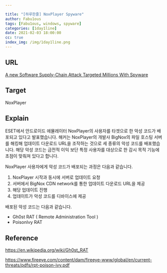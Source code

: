 ```yaml
---

title: "[하루한줄] NoxPlayer Spyware"
author: Fabu1ous
tags: [Fabu1ous, windows, spyware]
categories: [1day1line]
date: 2021-02-03 18:00:00
cc: true
index_img: /img/1day1line.png
---
```




## URL

[A new Software Supply-Chain Attack Targeted Millions With Spyware](https://thehackernews.com/2021/02/a-new-software-supplychain-attack.html?utm_source=feedburner&utm_medium=feed&utm_campaign=Feed%3A+TheHackersNews+%28The+Hackers+News+-+Cyber+Security+Blog%29)



## Target

NoxPlayer



## Explain

ESET에서 안드로이드 에뮬레이터 NoxPlayer의 사용자를 타겟으로 한 악성 코드가 배포되고 있다고 발표했습니다. 해커는 NoxPlayer의 개발사 BigNox의 파일 호스팅 서버를 해킹해 업데이트 다운로드 URL을 조작하는 것으로 세 종류의 악성 코드를 배포했습니다. 해당 악성 코드는 금전적 이익 보단 특정 사용자를 대상으로 한 감시 목적 기능에 초점이 맞춰져 있다고 합니다. 

NoxPlayer 사용자에게 악성 코드가 배포되는 과정은 다음과 같습니다.

1. NoxPlayer 시작과 동시에 서버로 업데이트 요청
2. 서버에서 BigNox CDN network를 통한 업데이트 다운로드 URL을 제공
3. 해당 업데이트 진행
4. 업데이트가 악성 코드를 디바이스에 제공

배포된 악성 코드는 다음과 같습니다.

* Gh0st RAT ( Remote Administration Tool )
* PoisonIvy RAT



## Reference

https://en.wikipedia.org/wiki/Gh0st_RAT

https://www.fireeye.com/content/dam/fireeye-www/global/en/current-threats/pdfs/rpt-poison-ivy.pdf

